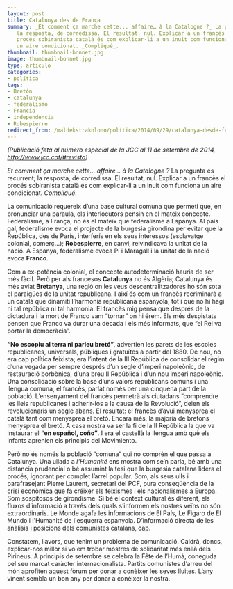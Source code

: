```yaml
---
layout: post
title: Catalunya des de França
summary: _Et comment ça marche cette... affaire… à la Catalogne ?_ La pregunta és recurrent; 
   la resposta, de corredissa. El resultat, nul. Explicar a un francès el 
   procés sobiranista català és com explicar-li a un inuit com funciona 
   un aire condicionat. _Compliqué_.
thumbnail: thumbnail-bonnet.jpg
image: thumbnail-bonnet.jpg
type: articulo
categories:
- política
tags:
- Bretón
- catalunya
- federalismo
- Francia
- independencia
- Robespierre
redirect_from: /maldekstrakolono/política/2014/09/29/catalunya-desde-franca.html
---
```


_(Publicació feta al número especial de la JCC al 11 de setembre de 2014, http://www.jcc.cat/#revista)_

_Et comment ça marche cette... affaire… à la Catalogne ?_ La pregunta és recurrent; 
la resposta, de corredissa. El resultat, nul. Explicar a un francès el 
procés sobiranista català és com explicar-li a un inuit com funciona 
un aire condicionat. _Compliqué_.

La comunicació requereix d’una base cultural comuna que permeti que, 
en pronunciar una paraula, els interlocutors pensin en el mateix concepte. 
Federalisme, a França, no és el mateix que federalisme a Espanya. Al país gal, 
federalisme evoca el projecte de la burgesia girondina per evitar que la República, 
des de París, interferís en els seus interessos (esclavatge colonial, comerç...); 
**Robespierre**, en canvi, reivindicava la unitat de la nació. 
A Espanya, federalisme evoca Pi i Maragall i la unitat de la nació evoca **Franco**.

Com a ex-potència colonial, el concepte autodeterminació hauria de ser 
més fàcil. Però per als francesos **Catalunya** no és Algèria; Catalunya 
és més aviat **Bretanya**, una regió on les veus descentralitzadores ho 
són sota el paraigües de la unitat republicana. I així és com un francès 
recriminarà a un català que dinamiti l’harmonia republicana espanyola, 
tot i que no hi hagi ni tal república ni tal harmonia. El francès mig pensa 
que després de la dictadura i la mort de Franco vam “tornar” on hi érem. 
Els més despistats pensen que Franco va durar una dècada i els més informats, 
que “el Rei va portar la democràcia”.

**“No escopiu al terra ni parleu bretó”**, advertien les parets de les 
escoles republicanes, universals, públiques i gratuïtes a partir del 1880\. 
De nou, no era cap política feixista; era l’intent de la III República de 
consolidar el règim d’una vegada per sempre després d’un segle d’imperi 
napoleònic, de restauració borbònica, d’una breu II República i d’un nou 
imperi napoleònic. Una consolidació sobre la base d’uns valors republicans 
comuns i una llengua comuna, el francès, parlat només per una cinquena 
part de la població. L’ensenyament del francès permetrà als ciutadans 
“comprendre les lleis republicanes i adherir-los a la causa de la Revolució”, 
deien els revolucionaris un segle abans. El resultat: el francès d’avui 
menysprea el català tant com menysprea el bretó. Encara més, la majoria 
de bretons menysprea el bretó. A casa nostra va ser la fi de la II República 
la que va instaurar el **“en español, coño”**. I era el castellà la llengua 
amb què els infants aprenien els principis del Movimiento.

Però no és només la població “comuna” qui no comprèn el que passa a 
Catalunya. Una ullada a _l'Humanité_ ens mostra com se’n parla, bé amb 
una distància prudencial o bé assumint la tesi que la burgesia catalana 
lidera el procés, ignorant per complet l’arrel popular. Som, als seus ulls 
i parafrasejant Pierre Laurent, secretari del PCF, pura conseqüència de 
la crisi econòmica que fa créixer els feixismes i els nacionalismes a Europa. 
Som sospitosos de girondisme. Si bé el context cultural és diferent, 
els fluxos d’informació a través dels quals s’informen els nostres veïns 
no són extraordinaris. Le Monde agafa les informacions de El País, 
Le Figaro de El Mundo i l'Humanité de l'esquerra espanyola. D’informació 
directa de les anàlisis i posicions dels comunistes catalans, cap.

Constatem, llavors, que tenim un problema de comunicació. Caldrà, 
doncs, explicar-nos millor si volem trobar mostres de solidaritat 
més enllà dels Pirineus. A principis de setembre se celebra la Fête de l’Humà, 
coneguda pel seu marcat caràcter internacionalista. Partits comunistes d’arreu 
del món aprofiten aquest fòrum per donar a conèixer les seves lluites. 
L’any vinent sembla un bon any per donar a conèixer la nostra.
